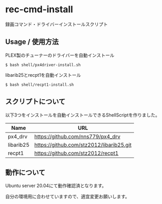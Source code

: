# rec-cmd-install
録画コマンド・ドライバーインストールスクリプト

## Usage / 使用方法
PLEX製のチューナーのドライバーを自動インストール
```(bash)
$ bash shell/px4driver-install.sh
```

libarib25とrecpt1を自動インストール
```(bash)
$ bash shell/recpt1-install.sh
```

## スクリプトについて
以下3つをインストールを自動インストールできるShellScriptを作りました。

| Name | URL |
| ---- | ---- |
| px4_drv | https://github.com/nns779/px4_drv |
| libarib25 | https://github.com/stz2012/libarib25.git |
| recpt1 | https://github.com/stz2012/recpt1 |

## 動作について
Ubuntu server 20.04にて動作確認済となります。

自分の環境用に合わせていますので、適宜変更お願いします。
